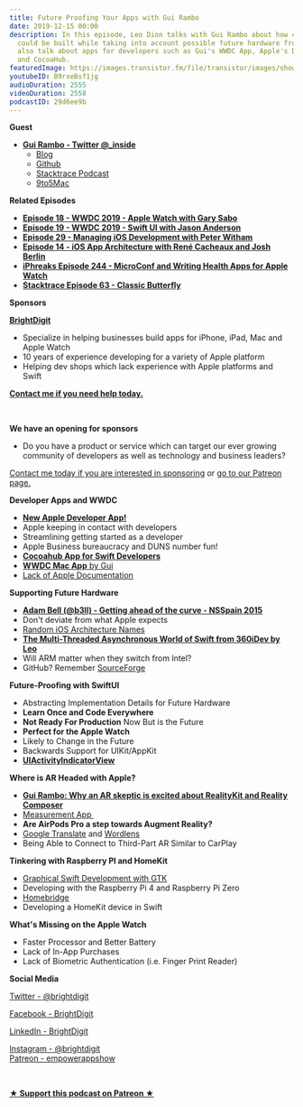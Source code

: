 ```yaml
---
title: Future Proofing Your Apps with Gui Rambo
date: 2019-12-15 00:00
description: In this episode, Leo Dion talks with Gui Rambo about how current apps
  could be built while taking into account possible future hardware from Apple. They
  also talk about apps for developers such as Gui's WWDC App, Apple's Developer App
  and CocoaHub.
featuredImage: https://images.transistor.fm/file/transistor/images/show/122/full_1533929410-artwork.jpg
youtubeID: B9rxeBsf1jg
audioDuration: 2555
videoDuration: 2558
podcastID: 29d6ee9b
---
```

<p><b>Guest</b></p><ul><li>
<a href="https://twitter.com/_inside"><strong>Gui Rambo - Twitter @_inside</strong></a><ul>
<li><a href="https://rambo.codes">Blog</a></li>
<li><a href="https://github.com/insidegui">Github</a></li>
<li><a href="https://9to5mac.com/guides/stacktrace/">Stacktrace Podcast</a></li>
<li><a href="https://9to5mac.com/author/guirambobr/">9to5Mac</a></li>
</ul>
</li></ul><p><b>Related Episodes</b></p><ul>
<li><a href="https://share.transistor.fm/s/3d4c7634"><strong>Episode 18 - WWDC 2019 - Apple Watch with Gary Sabo</strong></a></li>
<li><a href="https://share.transistor.fm/s/03051561"><strong>Episode 19 - WWDC 2019 - Swift UI with Jason Anderson</strong></a></li>
<li><a href="https://share.transistor.fm/s/4011273d"><strong>Episode 29 - Managing iOS Development with Peter Witham</strong></a></li>
<li><a href="https://share.transistor.fm/s/7247db7e"><strong>Episode 14 - iOS App Architecture with René Cacheaux and Josh Berlin</strong></a></li>
<li><a href="https://devchat.tv/iphreaks/ips-244-microconf-writing-health-apps-for-apple-watch/"><strong>iPhreaks Episode 244 - MicroConf and Writing Health Apps for Apple Watch</strong></a></li>
<li><a href="https://9to5mac.com/2019/11/20/stacktrace-podcast-063-classic-butterfly/"><strong>Stacktrace Episode 63 - Classic Butterfly</strong></a></li>
</ul><p><b>Sponsors</b></p><p><a href="https://brightdigit.com/"><strong>BrightDigit</strong></a></p><ul>
<li>Specialize in helping businesses build apps for iPhone, iPad, Mac and Apple Watch</li>
<li>10 years of experience developing for a variety of Apple platform</li>
<li>Helping dev shops which lack experience with Apple platforms and Swift</li>
</ul><p><a href="https://brightdigit.com/contact/"><strong>Contact me if you need help today.</strong></a></p><p><br></p><p><strong>We have an opening for sponsors</strong></p><ul><li>Do you have a product or service which can target our ever growing community of developers as well as technology and business leaders? </li></ul><p><a href="https://brightdigit.com/contact/">Contact me today if you are interested in sponsoring</a> or <a href="https://www.patreon.com/empowerappsshow">go to our Patreon page.</a></p><p><b>Developer Apps and WWDC</b></p><ul>
<li><a href="https://apps.apple.com/us/app/apple-developer/id640199958"><strong>New Apple Developer App!</strong></a></li>
<li>Apple keeping in contact with developers</li>
<li>Streamlining getting started as a developer</li>
<li>Apple Business bureaucracy and DUNS number fun!</li>
<li><a href="https://cocoahub.app"><strong>Cocoahub App for Swift Developers</strong></a></li>
<li><a href="https://wwdc.io"><strong>WWDC Mac App</strong> by Gui</a></li>
<li><a href="https://nooverviewavailable.com">Lack of Apple Documentation</a></li>
</ul><p><b>Supporting Future Hardware</b></p><ul>
<li><a href="https://www.youtube.com/watch?v=zTsdaN4E1Ag"><strong>Adam Bell (@b3ll) - Getting ahead of the curve - NSSpain 2015</strong></a></li>
<li>Don't deviate from what Apple expects </li>
<li><a href="https://iosarchitecture.top/">Random iOS Architecture Names</a></li>
<li><a href="https://www.youtube.com/watch?v=GyrJYWOGXY0&amp;list=PLnD_TKDSaFyWJ6XPP-zhHKd0lzkCne32F"><strong>The Multi-Threaded Asynchronous World of Swift from 360iDev by Leo</strong></a></li>
<li>Will ARM matter when they switch from Intel?</li>
<li>GitHub? Remember <a href="https://sourceforge.net">SourceForge</a>
</li>
</ul><p><b>Future-Proofing with SwiftUI</b></p><ul>
<li>Abstracting Implementation Details for Future Hardware</li>
<li><strong>Learn Once and Code Everywhere </strong></li>
<li>
<strong>Not Ready For Production</strong> Now But is the Future</li>
<li><strong>Perfect for the Apple Watch</strong></li>
<li>Likely to Change in the Future</li>
<li>Backwards Support for UIKit/AppKit</li>
<li><a href="https://stackoverflow.com/questions/56496638/activity-indicator-in-swiftui"><strong>UIActivityIndicatorView</strong></a></li>
</ul><p><b>Where is AR Headed with Apple?</b></p><ul>
<li><a href="https://wwdcbysundell.com/2019/gui-rambo-on-realitykit/"><strong>Gui Rambo: Why an AR skeptic is excited about RealityKit and Reality Composer</strong></a></li>
<li><a href="https://9to5mac.com/2018/06/04/apple-unveils-new-first-party-arkit-measure-app-that-can-auto-detect-dimensions-of-objects/">Measurement App </a></li>
<li><strong>Are AirPods Pro a step towards Augment Reality?</strong></li>
<li>
<a href="https://translate.google.com">Google Translate</a> and <a href="https://en.wikipedia.org/wiki/Word_Lens">Wordlens</a>
</li>
<li>Being Able to Connect to Third-Part AR Similar to CarPlay</li>
</ul><p><b>Tinkering with Raspberry PI and HomeKit</b></p><ul>
<li><a href="https://github.com/TomasLinhart/SwiftGtk">Graphical Swift Development with GTK</a></li>
<li>Developing with the Raspberry Pi 4 and Raspberry Pi Zero</li>
<li><a href="https://homebridge.io/">Homebridge</a></li>
<li>Developing a HomeKit device in Swift</li>
</ul><p><b>What's Missing on the Apple Watch</b></p><ul>
<li>Faster Processor and Better Battery</li>
<li>Lack of In-App Purchases</li>
<li>Lack of Biometric Authentication (i.e. Finger Print Reader)</li>
</ul><p><strong>Social Media</strong></p><p><a href="https://twitter.com/brightdigit">Twitter - @brightdigit</a></p><p><a href="http://facebook.com/brightdigit">Facebook - BrightDigit</a></p><p><a href="https://www.linkedin.com/company/bright-digit">LinkedIn - BrightDigit</a></p><p><a href="https://www.instagram.com/brightdigit/">Instagram - @brightdigit</a><br><a href="https://www.patreon.com/empowerappsshow">Patreon - empowerappshow</a></p><p><br></p><p><strong><a href="https://www.patreon.com/empowerappsshow" rel="payment" title="★ Support this podcast on Patreon ★">★ Support this podcast on Patreon ★</a></strong></p>
      
